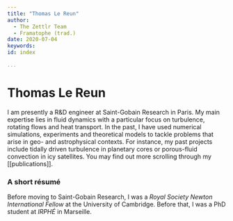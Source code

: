 ```yaml
---
title: "Thomas Le Reun"
author:
  - The Zettlr Team
  - Framatophe (trad.)
date: 2020-07-04
keywords:
id: index

...
```


# Thomas Le Reun

I am presently a R&D engineer at Saint-Gobain Research in Paris. My main expertise lies in fluid dynamics with a particular focus on turbulence, rotating flows and heat transport. In the past, I have used numerical simulations, experiments and theoretical models to tackle problems that arise in geo- and astrophysical contexts. For instance, my past projects include tidally driven turbulence in planetary cores or porous-fluid convection in icy satellites. You may find out more scrolling through my [[publications]]. 

### A short résumé
Before moving to Saint-Gobain Research, I was a *Royal Society Newton International Fellow* at the University of Cambridge. Before that, I was a PhD student at *IRPHÉ* in Marseille. 
